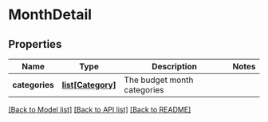 # MonthDetail

## Properties
Name | Type | Description | Notes
------------ | ------------- | ------------- | -------------
**categories** | [**list[Category]**](Category.md) | The budget month categories | 

[[Back to Model list]](../README.md#documentation-for-models) [[Back to API list]](../README.md#documentation-for-api-endpoints) [[Back to README]](../README.md)


